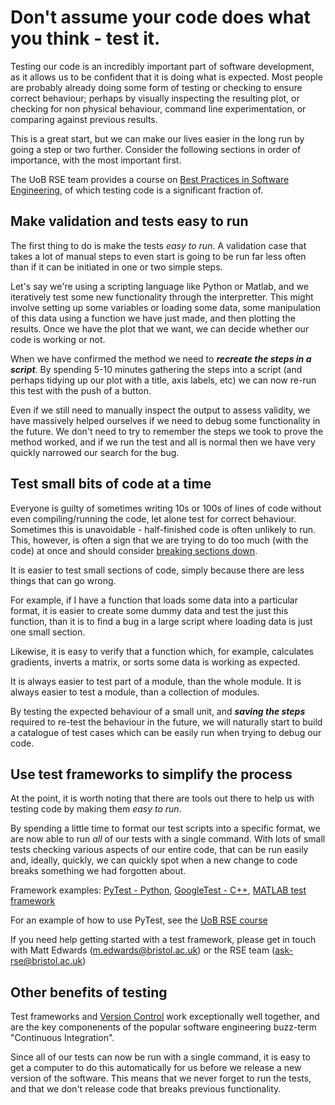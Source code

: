 # Don't assume your code does what you think - test it.
Testing our code is an incredibly important part of software development, as it
allows us to be confident that it is doing what is expected. Most people are 
probably already doing some form of testing or checking to ensure correct 
behaviour; perhaps by visually inspecting the resulting plot, or checking for
non physical behaviour, command line experimentation, or comparing against 
previous results. 

This is a great start, but we can make our lives easier in the long run by 
going a step or two further. Consider the following sections in order of 
importance, with the most important first.

The UoB RSE team provides a course on 
[Best Practices in Software Engineering](https://milliams.com/courses/software_engineering_best_practices/),
of which testing code is a significant fraction of. 

## Make validation and tests easy to run
The first thing to do is make the tests _easy to run_. A validation case that 
takes a lot of manual steps to even start is going to be run far less often 
than if it can be initiated in one or two simple steps. 

Let's say we're using a scripting language like Python or Matlab, and we 
iteratively test some new functionality through the interpretter. This might 
involve setting up some variables or loading some data, some manipulation of 
this data using a function we have just made, and then plotting the results. 
Once we have the plot that we want, we can decide whether our code is working 
or not. 

When we have confirmed the method we need to 
***recreate the steps in a script***. 
By spending 5-10 minutes gathering the steps into a script (and perhaps tidying
up our plot with a title, axis labels, etc) we can now re-run this test with 
the push of a button. 

Even if we still need to manually inspect the output to assess validity, we have
massively helped ourselves if we need to debug some functionality in the future. 
We don't need to try to remember the steps we took to prove the method worked, 
and if we run the test and all is normal then we have very quickly narrowed 
our search for the bug. 

## Test small bits of code at a time
Everyone is guilty of sometimes writing 10s or 100s of lines of code without 
even compiling/running the code, let alone test for correct behaviour. Sometimes
this is unavoidable - half-finished code is often unlikely to run. This, 
however, is often a sign that we are trying to do too much (with the code) at
once and should consider [breaking sections down](SRP.md). 

It is easier to test small sections of code, simply because there are less 
things that can go wrong. 

For example, if I have a function that loads some data into a 
particular format, it is easier to create some dummy data and test the just 
this function, than it is to find a bug in a large script where loading data
is just one small section.

Likewise, it is easy to verify that a function which, for example, 
calculates gradients, inverts a matrix, or sorts some data is working as 
expected.

It is always easier to test part of a module, than the whole module. It is 
always easier to test a module, than a collection of modules.

By testing the expected behaviour of a small unit, and ***saving the steps***
required to re-test the behaviour in the future, we will naturally start to
build a catalogue of test cases which can be easily run when trying to debug
our code. 


## Use test frameworks to simplify the process
At the point, it is worth noting that there are tools out there to help us 
with testing code by making them _easy to run_. 

By spending a little time to format our test scripts into a specific format, 
we are now able to run _all_ of our tests with a single command. With lots of
small tests checking various aspects of our entire code, that can be run easily
and, ideally, quickly, we can quickly spot when a new change to code breaks 
something we had forgotten about.

Framework examples: 
[PyTest - Python](https://docs.pytest.org/en/stable/), 
[GoogleTest - C++](https://github.com/google/googletest), 
[MATLAB test framework](https://uk.mathworks.com/help/matlab/matlab-unit-test-framework.html)

For an example of how to use PyTest, see the 
[UoB RSE course](https://milliams.com/courses/software_engineering_best_practices/)

If you need help getting started with a test framework, please get in touch 
with Matt Edwards ([m.edwards@bristol.ac.uk](mailto:m.edwards@bristol.ac.uk))
or the RSE team ([ask-rse@bristol.ac.uk](mailto:ask-rse@bristol.ac.uk))

## Other benefits of testing
Test frameworks and [Version Control](version_control.md) work exceptionally 
well together, and are the key componenents of the popular software engineering
buzz-term "Continuous Integration". 

Since all of our tests can now be run with a single command, it is easy to get
a computer to do this automatically for us before we release a new version of 
the software. This means that we never forget to run the tests, and that we 
don't release code that breaks previous functionality. 



